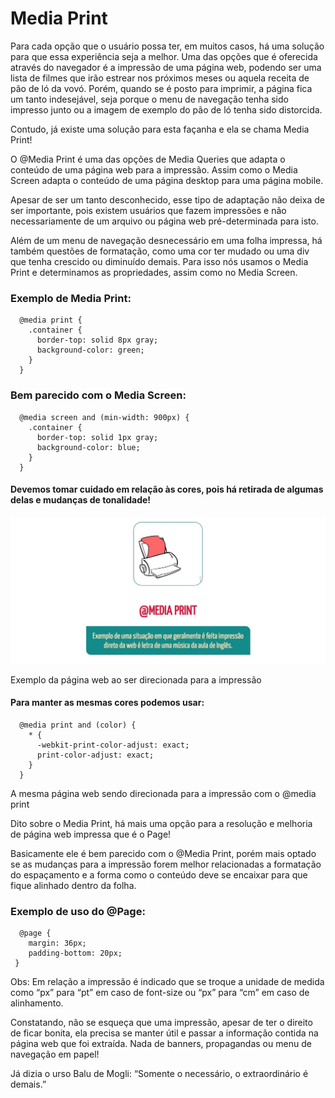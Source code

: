 # Media Print

Para cada opção que o usuário possa ter, em muitos casos, há uma solução para que essa experiência seja a melhor. Uma das opções que é oferecida através do navegador é a impressão de uma página web, podendo ser uma lista de filmes que irão estrear nos próximos meses ou aquela receita de pão de ló da vovó. Porém, quando se é posto para imprimir, a página fica um tanto indesejável, seja porque o menu de navegação tenha sido impresso junto ou a imagem de exemplo do pão de ló tenha sido distorcida.

Contudo, já existe uma solução para esta façanha e ela se chama Media Print!

O @Media Print é uma das opções de Media Queries que adapta o conteúdo de uma página web para a impressão. Assim como o Media Screen adapta o conteúdo de uma página desktop para uma página mobile.

Apesar de ser um tanto desconhecido, esse tipo de adaptação não deixa de ser importante, pois existem usuários que fazem impressões e não necessariamente de um arquivo ou página web pré-determinada para isto.

Além de um menu de navegação desnecessário em uma folha impressa, há também questões de formatação, como uma cor ter mudado ou uma div que tenha crescido ou diminuído demais. Para isso nós usamos o Media Print e determinamos as propriedades, assim como no Media Screen.


### Exemplo de Media Print:
```
  @media print {
    .container {
      border-top: solid 8px gray;
      background-color: green;
    }
  }

```

### Bem parecido com o Media Screen:
```
  @media screen and (min-width: 900px) {
    .container {
      border-top: solid 1px gray;
      background-color: blue; 
    }
  } 

```

#### Devemos tomar cuidado em relação às cores, pois há retirada de algumas delas e mudanças de tonalidade!


![Exemplo](./img/pagina-web.jpg)

Exemplo da página web ao ser direcionada para a impressão

<!-- ![Exemplo](./pagina-web.jpg) -->



#### Para manter as mesmas cores podemos usar:

```
  @media print and (color) {
    * {
      -webkit-print-color-adjust: exact;
      print-color-adjust: exact;
    }
  }
```

A mesma página web sendo direcionada para a impressão com o @media print

<!-- ![Exemplo](./pagina-web.jpg) -->


Dito sobre o Media Print, há mais uma opção para a resolução e melhoria de página web impressa que é o Page! 

Basicamente ele é bem parecido com o @Media Print, porém mais optado se as mudanças para a impressão forem melhor relacionadas a formatação do espaçamento e a forma como o conteúdo deve se encaixar para que fique alinhado dentro da folha.

### Exemplo de uso do @Page:

```
  @page {
    margin: 36px;
    padding-bottom: 20px;
 }
```

Obs: Em relação a impressão é indicado que se troque a unidade de medida como “px” para “pt” em caso de font-size ou “px” para “cm” em caso de alinhamento.


Constatando, não se esqueça que uma impressão, apesar de ter o direito de ficar bonita, ela precisa se manter útil e passar a informação contida na página web que foi extraída. Nada de banners, propagandas ou menu de navegação em papel!

Já dizia o urso Balu de Mogli: “Somente o necessário, o extraordinário é demais.”